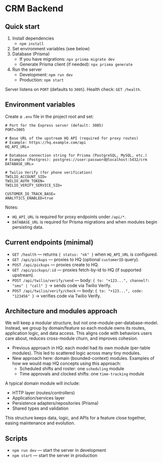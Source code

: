 # CRM Backend

## Quick start

1. Install dependencies
   - `npm install`
2. Set environment variables (see below)
3. Database (Prisma)
   - If you have migrations: `npx prisma migrate dev`
   - Generate Prisma client (if needed): `npx prisma generate`
4. Run the server
   - Development: `npm run dev`
   - Production: `npm start`

Server listens on `PORT` (defaults to `3005`). Health check: `GET /health`.

## Environment variables

Create a `.env` file in the project root and set:

```env
# Port for the Express server (default: 3005)
PORT=3005

# Base URL of the upstream HQ API (required for proxy routes)
# Example: https://hq.example.com/api
HQ_API_URL=

# Database connection string for Prisma (PostgreSQL, MySQL, etc.)
# Example (Postgres): postgres://user:password@localhost:5432/crm
DATABASE_URL=

# Twilio Verify (for phone verification)
TWILIO_ACCOUNT_SID=
TWILIO_AUTH_TOKEN=
TWILIO_VERIFY_SERVICE_SID=

CUSTOMER_IO_TRACK_BASE=
ANALYTICS_ENABLED=true
```

Notes:

- `HQ_API_URL` is required for proxy endpoints under `/api/*`.
- `DATABASE_URL` is required for Prisma migrations and when modules begin persisting data.

## Current endpoints (minimal)

- `GET /health` — returns `{ status: "ok" }` when `HQ_API_URL` is configured.
- `GET /api/pickups` — proxies to HQ (optional `customerID` query).
- `POST /api/pickups` — proxies create to HQ.
- `GET /api/pickups/:id` — proxies fetch-by-id to HQ (if supported upstream).
- `POST /api/twilio/verify/send` — body: `{ to: "+123...", channel?: "sms" | "call" }` → sends code via Twilio Verify.
- `POST /api/twilio/verify/check` — body: `{ to: "+123...", code: "123456" }` → verifies code via Twilio Verify.

## Architecture and modules approach

We will keep a modular structure, but not one-module-per-database-model. Instead, we group by domain/feature so each module owns its routes, application logic, and data access. This aligns code with behaviors users care about, reduces cross-module churn, and improves cohesion.

- Previous approach in HQ: each model had its own module (per-table modules). This led to scattered logic across many tiny modules.
- New approach here: domain (bounded-context) modules. Examples of how we would map HQ concepts using this approach:
  - Scheduled shifts and roster: one `scheduling` module
  - Time approvals and clocked shifts: one `time-tracking` module

A typical domain module will include:

- HTTP layer (routes/controllers)
- Application/services layer
- Persistence adapters/repositories (Prisma)
- Shared types and validation

This structure keeps data, logic, and APIs for a feature close together, easing maintenance and evolution.

## Scripts

- `npm run dev` — start the server in development
- `npm start` — start the server in production
